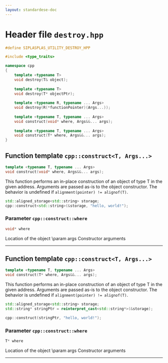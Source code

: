 ```yaml
---
layout: standardese-doc
---
```


# Header file `destroy.hpp`

``` cpp
#define SIPLASPLAS_UTILITY_DESTROY_HPP 

#include <type_traits>

namespace cpp
{
    template <typename T>
    void destroy(T& object);
    
    template <typename T>
    void destroy(T* objectPtr);
    
    template <typename R, typename ... Args>
    void destroy(R(*functionPointer)(Args...));
    
    template <typename T, typename ... Args>
    void construct(void* where, Args&&... args);
    
    template <typename T, typename ... Args>
    void construct(T* where, Args&&... args);
}
```

## Function template `cpp::construct<T, Args...>`<a id="cpp::construct<T, Args...>"></a>

``` cpp
template <typename T, typename ... Args>
void construct(void* where, Args&&... args);
```

This function performs an in-place construction of an object of type T in the given address. Arguments are passed as-is to the object constructor. The behavior is undefined if `alignment(pointer) != alignof(T)`.

``` cpp
std::aligned_storage<std::string> storage;
cpp::construct<std::string>(&storage, "hello, world!");
```

### Parameter `cpp::construct::where`<a id="cpp::construct::where"></a>

``` cpp
void* where
```

Location of the object \\param args Constructor arguments

-----

## Function template `cpp::construct<T, Args...>`<a id="cpp::construct<T, Args...>"></a>

``` cpp
template <typename T, typename ... Args>
void construct(T* where, Args&&... args);
```

This function performs an in-place construction of an object of type T in the given address. Arguments are passed as-is to the object constructor. The behavior is undefined if `alignment(pointer) != alignof(T)`.

``` cpp
std::aligned_storage<std::string> storage;
std::string* stringPtr = reinterpret_cast<std::string*>(&storage);

cpp::construct(stringPtr, "hello, world!");
```

### Parameter `cpp::construct::where`<a id="cpp::construct::where"></a>

``` cpp
T* where
```

Location of the object \\param args Constructor arguments

-----
